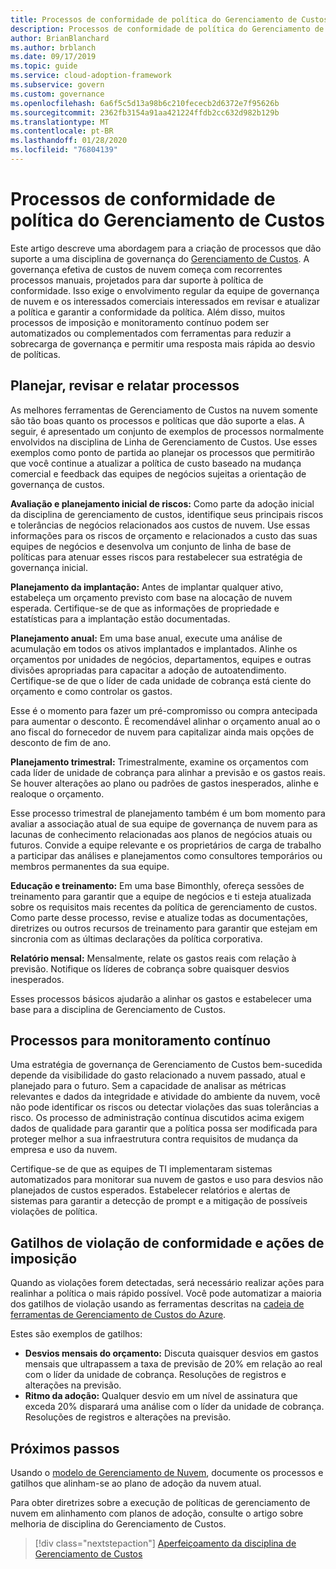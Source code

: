 ```yaml
---
title: Processos de conformidade de política do Gerenciamento de Custos
description: Processos de conformidade de política do Gerenciamento de Custos
author: BrianBlanchard
ms.author: brblanch
ms.date: 09/17/2019
ms.topic: guide
ms.service: cloud-adoption-framework
ms.subservice: govern
ms.custom: governance
ms.openlocfilehash: 6a6f5c5d13a98b6c210fececb2d6372e7f95626b
ms.sourcegitcommit: 2362fb3154a91aa421224ffdb2cc632d982b129b
ms.translationtype: MT
ms.contentlocale: pt-BR
ms.lasthandoff: 01/28/2020
ms.locfileid: "76804139"
---
```

# <a name="cost-management-policy-compliance-processes"></a>Processos de conformidade de política do Gerenciamento de Custos

Este artigo descreve uma abordagem para a criação de processos que dão suporte a uma disciplina de governança do [Gerenciamento de Custos](./index.md). A governança efetiva de custos de nuvem começa com recorrentes processos manuais, projetados para dar suporte à política de conformidade. Isso exige o envolvimento regular da equipe de governança de nuvem e os interessados comerciais interessados em revisar e atualizar a política e garantir a conformidade da política. Além disso, muitos processos de imposição e monitoramento contínuo podem ser automatizados ou complementados com ferramentas para reduzir a sobrecarga de governança e permitir uma resposta mais rápida ao desvio de políticas.

## <a name="planning-review-and-reporting-processes"></a>Planejar, revisar e relatar processos

As melhores ferramentas de Gerenciamento de Custos na nuvem somente são tão boas quanto os processos e políticas que dão suporte a elas. A seguir, é apresentado um conjunto de exemplos de processos normalmente envolvidos na disciplina de Linha de Gerenciamento de Custos. Use esses exemplos como ponto de partida ao planejar os processos que permitirão que você continue a atualizar a política de custo baseado na mudança comercial e feedback das equipes de negócios sujeitas a orientação de governança de custos.

**Avaliação e planejamento inicial de riscos:** Como parte da adoção inicial da disciplina de gerenciamento de custos, identifique seus principais riscos e tolerâncias de negócios relacionados aos custos de nuvem. Use essas informações para os riscos de orçamento e relacionados a custo das suas equipes de negócios e desenvolva um conjunto de linha de base de políticas para atenuar esses riscos para restabelecer sua estratégia de governança inicial.

**Planejamento da implantação:** Antes de implantar qualquer ativo, estabeleça um orçamento previsto com base na alocação de nuvem esperada. Certifique-se de que as informações de propriedade e estatísticas para a implantação estão documentadas.

**Planejamento anual:** Em uma base anual, execute uma análise de acumulação em todos os ativos implantados e implantados. Alinhe os orçamentos por unidades de negócios, departamentos, equipes e outras divisões apropriadas para capacitar a adoção de autoatendimento. Certifique-se de que o líder de cada unidade de cobrança está ciente do orçamento e como controlar os gastos.

Esse é o momento para fazer um pré-compromisso ou compra antecipada para aumentar o desconto. É recomendável alinhar o orçamento anual ao o ano fiscal do fornecedor de nuvem para capitalizar ainda mais opções de desconto de fim de ano.

**Planejamento trimestral:** Trimestralmente, examine os orçamentos com cada líder de unidade de cobrança para alinhar a previsão e os gastos reais. Se houver alterações ao plano ou padrões de gastos inesperados, alinhe e realoque o orçamento.

Esse processo trimestral de planejamento também é um bom momento para avaliar a associação atual de sua equipe de governança de nuvem para as lacunas de conhecimento relacionadas aos planos de negócios atuais ou futuros. Convide a equipe relevante e os proprietários de carga de trabalho a participar das análises e planejamentos como consultores temporários ou membros permanentes da sua equipe.

**Educação e treinamento:** Em uma base Bimonthly, ofereça sessões de treinamento para garantir que a equipe de negócios e ti esteja atualizada sobre os requisitos mais recentes da política de gerenciamento de custos. Como parte desse processo, revise e atualize todas as documentações, diretrizes ou outros recursos de treinamento para garantir que estejam em sincronia com as últimas declarações da política corporativa.

**Relatório mensal:** Mensalmente, relate os gastos reais com relação à previsão. Notifique os líderes de cobrança sobre quaisquer desvios inesperados.

Esses processos básicos ajudarão a alinhar os gastos e estabelecer uma base para a disciplina de Gerenciamento de Custos.

## <a name="processes-for-ongoing-monitoring"></a>Processos para monitoramento contínuo

Uma estratégia de governança de Gerenciamento de Custos bem-sucedida depende da visibilidade do gasto relacionado a nuvem passado, atual e planejado para o futuro. Sem a capacidade de analisar as métricas relevantes e dados da integridade e atividade do ambiente da nuvem, você não pode identificar os riscos ou detectar violações das suas tolerâncias a risco. Os processo de administração contínua discutidos acima exigem dados de qualidade para garantir que a política possa ser modificada para proteger melhor a sua infraestrutura contra requisitos de mudança da empresa e uso da nuvem.

Certifique-se de que as equipes de TI implementaram sistemas automatizados para monitorar sua nuvem de gastos e uso para desvios não planejados de custos esperados. Estabelecer relatórios e alertas de sistemas para garantir a detecção de prompt e a mitigação de possíveis violações de política.

## <a name="compliance-violation-triggers-and-enforcement-actions"></a>Gatilhos de violação de conformidade e ações de imposição

Quando as violações forem detectadas, será necessário realizar ações para realinhar a política o mais rápido possível. Você pode automatizar a maioria dos gatilhos de violação usando as ferramentas descritas na [cadeia de ferramentas de Gerenciamento de Custos do Azure](./toolchain.md).

Estes são exemplos de gatilhos:

- **Desvios mensais do orçamento:** Discuta quaisquer desvios em gastos mensais que ultrapassem a taxa de previsão de 20% em relação ao real com o líder da unidade de cobrança. Resoluções de registros e alterações na previsão.
- **Ritmo da adoção:** Qualquer desvio em um nível de assinatura que exceda 20% disparará uma análise com o líder da unidade de cobrança. Resoluções de registros e alterações na previsão.

## <a name="next-steps"></a>Próximos passos

Usando o [modelo de Gerenciamento de Nuvem](./template.md), documente os processos e gatilhos que alinham-se ao plano de adoção da nuvem atual.

Para obter diretrizes sobre a execução de políticas de gerenciamento de nuvem em alinhamento com planos de adoção, consulte o artigo sobre melhoria de disciplina do Gerenciamento de Custos.

> [!div class="nextstepaction"]
> [Aperfeiçoamento da disciplina de Gerenciamento de Custos](./discipline-improvement.md)
